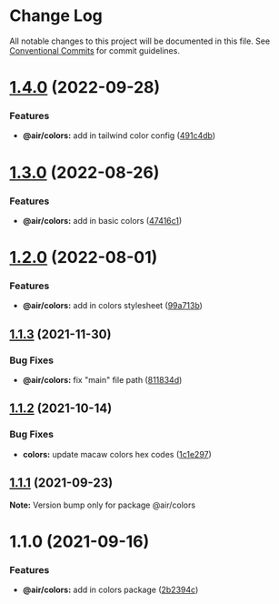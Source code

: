 # Change Log

All notable changes to this project will be documented in this file.
See [Conventional Commits](https://conventionalcommits.org) for commit guidelines.

# [1.4.0](https://github.com/AirLabsTeam/air-core/compare/@air/colors@1.3.0...@air/colors@1.4.0) (2022-09-28)

### Features

- **@air/colors:** add in tailwind color config ([491c4db](https://github.com/AirLabsTeam/air-core/commit/491c4db728e35941f7008b16b0c620a10cc16ed9))

# [1.3.0](https://github.com/AirLabsTeam/air-core/compare/@air/colors@1.2.0...@air/colors@1.3.0) (2022-08-26)

### Features

- **@air/colors:** add in basic colors ([47416c1](https://github.com/AirLabsTeam/air-core/commit/47416c123feae7d8289a9a75e1b3cc2828009eec))

# [1.2.0](https://github.com/AirLabsTeam/air-core/compare/@air/colors@1.1.3...@air/colors@1.2.0) (2022-08-01)

### Features

- **@air/colors:** add in colors stylesheet ([99a713b](https://github.com/AirLabsTeam/air-core/commit/99a713b4b85bb0c29b2b19df64669db1efa46a72))

## [1.1.3](https://github.com/AirLabsTeam/air-core/compare/@air/colors@1.1.2...@air/colors@1.1.3) (2021-11-30)

### Bug Fixes

- **@air/colors:** fix "main" file path ([811834d](https://github.com/AirLabsTeam/air-core/commit/811834d66ed8fe7fad07c0c437d62d208bcf2ea0))

## [1.1.2](https://github.com/AirLabsTeam/air-core/compare/@air/colors@1.1.1...@air/colors@1.1.2) (2021-10-14)

### Bug Fixes

- **colors:** update macaw colors hex codes ([1c1e297](https://github.com/AirLabsTeam/air-core/commit/1c1e297f8458061f85bc5451838310ccbab15780))

## [1.1.1](https://github.com/AirLabsTeam/air-core/compare/@air/colors@1.1.0...@air/colors@1.1.1) (2021-09-23)

**Note:** Version bump only for package @air/colors

# 1.1.0 (2021-09-16)

### Features

- **@air/colors:** add in colors package ([2b2394c](https://github.com/AirLabsTeam/air-core/commit/2b2394cb3defd12970fc16b0b801a64e74db46d6))
